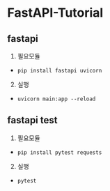 # FastAPI-Tutorial
## fastapi
1. 필요모듈
- `pip install fastapi uvicorn`

2. 실행
- `uvicorn main:app --reload`

## fastapi test
1. 필요모듈
- `pip install pytest requests`

2. 실행
- `pytest`
